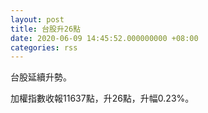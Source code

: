 ```yaml
---
layout: post
title: 台股升26點
date: 2020-06-09 14:45:52.000000000 +08:00
categories: rss
---
```


台股延續升勢。

加權指數收報11637點，升26點，升幅0.23%。
